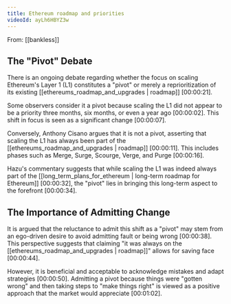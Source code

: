 ```yaml
---
title: Ethereum roadmap and priorities
videoId: ayLh6HBYZ3w
---
```


From: [[bankless]] <br/> 

## The "Pivot" Debate

There is an ongoing debate regarding whether the focus on scaling Ethereum's Layer 1 (L1) constitutes a "pivot" or merely a reprioritization of its existing [[ethereums_roadmap_and_upgrades | roadmap]] <a class="yt-timestamp" data-t="00:00:21">[00:00:21]</a>.

Some observers consider it a pivot because scaling the L1 did not appear to be a priority three months, six months, or even a year ago <a class="yt-timestamp" data-t="00:00:02">[00:00:02]</a>. This shift in focus is seen as a significant change <a class="yt-timestamp" data-t="00:00:07">[00:00:07]</a>.

Conversely, Anthony Cisano argues that it is not a pivot, asserting that scaling the L1 has always been part of the [[ethereums_roadmap_and_upgrades | roadmap]] <a class="yt-timestamp" data-t="00:00:11">[00:00:11]</a>. This includes phases such as Merge, Surge, Scourge, Verge, and Purge <a class="yt-timestamp" data-t="00:00:16">[00:00:16]</a>.

Hazu's commentary suggests that while scaling the L1 was indeed always part of the [[long_term_plans_for_ethereum | long-term roadmap for Ethereum]] <a class="yt-timestamp" data-t="00:00:32">[00:00:32]</a>, the "pivot" lies in bringing this long-term aspect to the forefront <a class="yt-timestamp" data-t="00:00:34">[00:00:34]</a>.

## The Importance of Admitting Change

It is argued that the reluctance to admit this shift as a "pivot" may stem from an ego-driven desire to avoid admitting fault or being wrong <a class="yt-timestamp" data-t="00:00:38">[00:00:38]</a>. This perspective suggests that claiming "it was always on the [[ethereums_roadmap_and_upgrades | roadmap]]" allows for saving face <a class="yt-timestamp" data-t="00:00:44">[00:00:44]</a>.

However, it is beneficial and acceptable to acknowledge mistakes and adapt strategies <a class="yt-timestamp" data-t="00:00:50">[00:00:50]</a>. Admitting a pivot because things were "gotten wrong" and then taking steps to "make things right" is viewed as a positive approach that the market would appreciate <a class="yt-timestamp" data-t="00:00:57">[00:01:02]</a>.